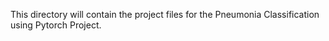 This directory will contain the project files for the Pneumonia Classification using Pytorch Project.
